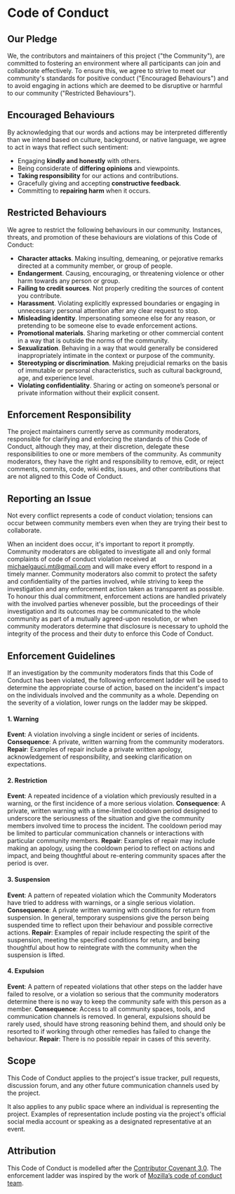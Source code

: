 # Code of Conduct

## Our Pledge

We, the contributors and maintainers of this project ("the Community"), are committed to fostering an environment where all participants can join and collaborate effectively. To ensure this, we agree to strive to meet our community's standards for positive conduct ("Encouraged Behaviours") and to avoid engaging in actions which are deemed to be disruptive or harmful to our community ("Restricted Behaviours").

## Encouraged Behaviours

By acknowledging that our words and actions may be interpreted differently than we intend based on culture, background, or native language, we agree to act in ways that reflect such sentiment:

- Engaging **kindly and honestly** with others.
- Being considerate of **differing opinions** and viewpoints.
- **Taking responsibility** for our actions and contributions.
- Gracefully giving and accepting **constructive feedback**.
- Committing to **repairing harm** when it occurs.

## Restricted Behaviours

We agree to restrict the following behaviours in our community. Instances, threats, and promotion of these behaviours are violations of this Code of Conduct:

- **Character attacks**. Making insulting, demeaning, or pejorative remarks directed at a community member, or group of people.
- **Endangerment**. Causing, encouraging, or threatening violence or other harm towards any person or group.
- **Failing to credit sources**. Not properly crediting the sources of content you contribute.
- **Harassment**. Violating explicitly expressed boundaries or engaging in unnecessary personal attention after any clear request to stop.
- **Misleading identity**. Impersonating someone else for any reason, or pretending to be someone else to evade enforcement actions.
- **Promotional materials**. Sharing marketing or other commercial content in a way that is outside the norms of the community.
- **Sexualization**. Behaving in a way that would generally be considered inappropriately intimate in the context or purpose of the community.
- **Stereotyping or discrimination**. Making prejudicial remarks on the basis of immutable or personal characteristics, such as cultural background, age, and experience level.
- **Violating confidentiality**. Sharing or acting on someone’s personal or private information without their explicit consent.

## Enforcement Responsibility

The project maintainers currently serve as community moderators, responsible for clarifying and enforcing the standards of this Code of Conduct, although they may, at their discretion, delegate these responsibilities to one or more members of the community. As community moderators, they have the right and responsibility to remove, edit, or reject comments, commits, code, wiki edits, issues, and other contributions that are not aligned to this Code of Conduct.

## Reporting an Issue

Not every conflict represents a code of conduct violation; tensions can occur between community members even when they are trying their best to collaborate.

When an incident does occur, it's important to report it promptly. Community moderators are obligated to investigate all and only formal complaints of code of conduct violation received at [michaelgauci.mt@gmail.com][Contact] and will make every effort to respond in a timely manner. Community moderators also commit to protect the safety and confidentiality of the parties involved, while striving to keep the investigation and any enforcement action taken as transparent as possible. To honour this dual commitment, enforcement actions are handled privately with the involved parties whenever possible, but the proceedings of their investigation and its outcomes may be communicated to the whole community as part of a mutually agreed-upon resolution, or when community moderators determine that disclosure is necessary to uphold the integrity of the process and their duty to enforce this Code of Conduct.

## Enforcement Guidelines

If an investigation by the community moderators finds that this Code of Conduct has been violated, the following enforcement ladder will be used to determine the appropriate course of action, based on the incident's impact on the individuals involved and the community as a whole. Depending on the severity of a violation, lower rungs on the ladder may be skipped.

#### 1. Warning

**Event**: A violation involving a single incident or series of incidents.
**Consequence**: A private, written warning from the community moderators.
**Repair**: Examples of repair include a private written apology, acknowledgement of responsibility, and seeking clarification on expectations.

#### 2. Restriction

**Event**: A repeated incidence of a violation which previously resulted in a warning, or the first incidence of a more serious violation.
**Consequence**: A private, written warning with a time-limited cooldown period designed to underscore the seriousness of the situation and give the community members involved time to process the incident. The cooldown period may be limited to particular communication channels or interactions with particular community members.
**Repair**: Examples of repair may include making an apology, using the cooldown period to reflect on actions and impact, and being thoughtful about re-entering community spaces after the period is over.

#### 3. Suspension

**Event**: A pattern of repeated violation which the Community Moderators have tried to address with warnings, or a single serious violation.
**Consequence**: A private written warning with conditions for return from suspension. In general, temporary suspensions give the person being suspended time to reflect upon their behaviour and possible corrective actions.
**Repair**: Examples of repair include respecting the spirit of the suspension, meeting the specified conditions for return, and being thoughtful about how to reintegrate with the community when the suspension is lifted.

#### 4. Expulsion

**Event**: A pattern of repeated violations that other steps on the ladder have failed to resolve, or a violation so serious that the community moderators determine there is no way to keep the community safe with this person as a member.
**Consequence**: Access to all community spaces, tools, and communication channels is removed. In general, expulsions should be rarely used, should have strong reasoning behind them, and should only be resorted to if working through other remedies has failed to change the behaviour.
**Repair**: There is no possible repair in cases of this severity.

## Scope

This Code of Conduct applies to the project's issue tracker, pull requests, discussion forum, and any other future communication channels used by the project.

It also applies to any public space where an individual is representing the project. Examples of representation include posting via the project's official social media account or speaking as a designated representative at an event.

## Attribution

This Code of Conduct is modelled after the [Contributor Covenant 3.0][CoC]. The enforcement ladder was inspired by the work of [Mozilla’s code of conduct team][Mozilla CoC].


[Contact]: mailto:michaelgauci.mt@gmail.com
[CoC]: https://www.contributor-covenant.org/version/3/0/
[Mozilla CoC]: https://github.com/mozilla/inclusion
